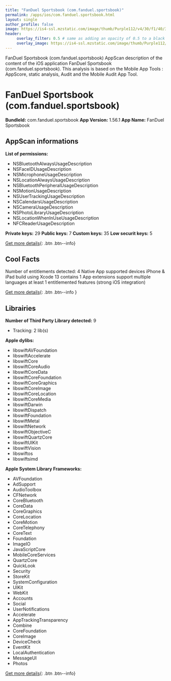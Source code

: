 ```yaml
---
title: "FanDuel Sportsbook (com.fanduel.sportsbook)"
permalink: /apps/ios/com.fanduel.sportsbook.html
layout: single
author_profile: false
image: https://is4-ssl.mzstatic.com/image/thumb/Purple112/v4/30/f1/40/30f140f8-b9e4-456b-f6d4-54c166166c4c/AppIcon-0-0-1x_U007emarketing-0-0-0-10-0-0-sRGB-0-0-0-GLES2_U002c0-512MB-85-220-0-0.png/512x512bb.jpg
header: 
     overlay_filter: 0.5 # same as adding an opacity of 0.5 to a black background
     overlay_image: https://is4-ssl.mzstatic.com/image/thumb/Purple112/v4/30/f1/40/30f140f8-b9e4-456b-f6d4-54c166166c4c/AppIcon-0-0-1x_U007emarketing-0-0-0-10-0-0-sRGB-0-0-0-GLES2_U002c0-512MB-85-220-0-0.png/512x512bb.jpg
---
```

FanDuel Sportsbook (com.fanduel.sportsbook) AppScan description of the content of the iOS application FanDuel Sportsbook (com.fanduel.sportsbook). This analysis is based on the Mobile App Tools : AppScore, static analysis, Audit and the Mobile Audit App Tool.

# FanDuel Sportsbook (com.fanduel.sportsbook)

**BundleId:** com.fanduel.sportsbook
**App Version:** 1.56.1
**App Name:** FanDuel Sportsbook


## AppScan informations 

**List of permissions:** 
- NSBluetoothAlwaysUsageDescription
- NSFaceIDUsageDescription
- NSMicrophoneUsageDescription
- NSLocationAlwaysUsageDescription
- NSBluetoothPeripheralUsageDescription
- NSMotionUsageDescription
- NSUserTrackingUsageDescription
- NSCalendarsUsageDescription
- NSCameraUsageDescription
- NSPhotoLibraryUsageDescription
- NSLocationWhenInUseUsageDescription
- NFCReaderUsageDescription
  
  
**Private keys:** 29
**Public keys:** 7
**Custom keys:** 35
**Low securit keys:** 5
  
[Get more details](/pricing.html){: .btn .btn--info}

## Cool Facts

Number of entitlements detected: 4
Native App
supported devices iPhone & iPad
build using Xcode 13
contains 1 App extensions
support multiple languages
at least 1 entitlemented features (strong iOS integration)
  
[Get more details](/pricing.html){: .btn .btn--info }

## Librairies 
**Number of Third Party Library detected:** 9
- Tracking: 2 lib(s)


**Apple dylibs:**
- libswiftAVFoundation
- libswiftAccelerate
- libswiftCore
- libswiftCoreAudio
- libswiftCoreData
- libswiftCoreFoundation
- libswiftCoreGraphics
- libswiftCoreImage
- libswiftCoreLocation
- libswiftCoreMedia
- libswiftDarwin
- libswiftDispatch
- libswiftFoundation
- libswiftMetal
- libswiftNetwork
- libswiftObjectiveC
- libswiftQuartzCore
- libswiftUIKit
- libswiftVision
- libswiftos
- libswiftsimd


**Apple System Library Frameworks:**
- AVFoundation
- AdSupport
- AudioToolbox
- CFNetwork
- CoreBluetooth
- CoreData
- CoreGraphics
- CoreLocation
- CoreMotion
- CoreTelephony
- CoreText
- Foundation
- ImageIO
- JavaScriptCore
- MobileCoreServices
- QuartzCore
- QuickLook
- Security
- StoreKit
- SystemConfiguration
- UIKit
- WebKit
- Accounts
- Social
- UserNotifications
- Accelerate
- AppTrackingTransparency
- Combine
- CoreFoundation
- CoreImage
- DeviceCheck
- EventKit
- LocalAuthentication
- MessageUI
- Photos


  
[Get more details](/pricing.html){: .btn .btn--info}

